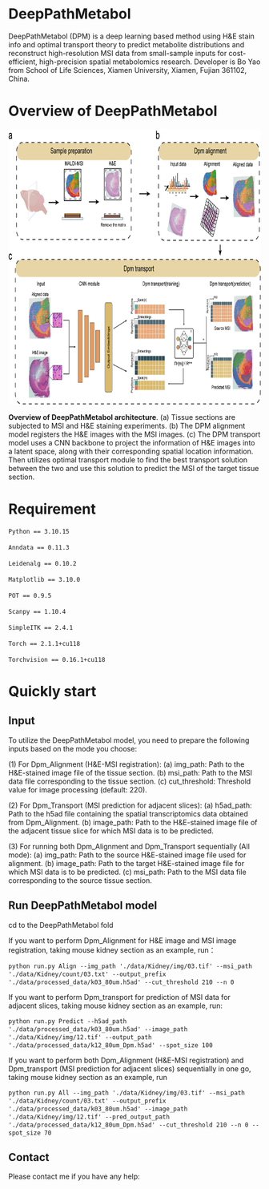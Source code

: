 # DeepPathMetabol
DeepPathMetabol (DPM) is a deep learning based method using H&E stain info and optimal transport theory to predict metabolite distributions and reconstruct high-resolution MSI data from small-sample inputs for cost-efficient, high-precision spatial metabolomics research.
Developer is Bo Yao from School of Life Sciences, Xiamen University, Xiamen, Fujian 361102, China.

# Overview of DeepPathMetabol

<div align=center>
<img src="https://github.com/Simon-BoY/DeepPathMetabol/blob/master/img/DPM.png" width="800" height="550" /><br/>
</div>

__Overview of DeepPathMetabol architecture__. (a) Tissue sections are subjected to MSI and H&E staining experiments. (b) The DPM alignment model registers the H&E images with the MSI images. (c) The DPM transport model uses a CNN backbone to project the information of H&E images into a latent space, along with their corresponding spatial location information. Then utilizes optimal transport module to find the best transport solution between the two and use this solution to predict the MSI of the target tissue section.

# Requirement

    Python == 3.10.15

    Anndata == 0.11.3
        
    Leidenalg == 0.10.2
    
    Matplotlib == 3.10.0
    
    POT == 0.9.5
    
    Scanpy == 1.10.4
    
    SimpleITK == 2.4.1
    
    Torch == 2.1.1+cu118
    
    Torchvision == 0.16.1+cu118    

# Quickly start

## Input
To utilize the DeepPathMetabol model, you need to prepare the following inputs based on the mode you choose:

(1) For Dpm_Alignment (H&E-MSI registration): (a) img_path: Path to the H&E-stained image file of the tissue section. (b) msi_path: Path to the MSI data file corresponding to the tissue section. (c) cut_threshold: Threshold value for image processing (default: 220).

(2) For Dpm_Transport (MSI prediction for adjacent slices): (a) h5ad_path: Path to the h5ad file containing the spatial transcriptomics data obtained from Dpm_Alignment. (b) image_path: Path to the H&E-stained image file of the adjacent tissue slice for which MSI data is to be predicted.

(3) For running both Dpm_Alignment and Dpm_Transport sequentially (All mode): (a) img_path: Path to the source H&E-stained image file used for alignment. (b) image_path: Path to the target H&E-stained image file for which MSI data is to be predicted. (c) msi_path: Path to the MSI data file corresponding to the source tissue section.

## Run DeepPathMetabol model
cd to the DeepPathMetabol fold

If you want to perform Dpm_Alignment for H&E image and MSI image registration, taking mouse kidney section as an example, run：

    python run.py Align --img_path './data/Kidney/img/03.tif' --msi_path './data/Kidney/count/03.txt' --output_prefix './data/processed_data/k03_80um.h5ad' --cut_threshold 210 --n 0
  
If you want to perform Dpm_transport for prediction of MSI data for adjacent slices, taking mouse kidney section as an example, run:

    python run.py Predict --h5ad_path './data/processed_data/k03_80um.h5ad' --image_path './data/Kidney/img/12.tif' --output_path './data/processed_data/k12_80um_Dpm.h5ad' --spot_size 100
  
If you want to perform both Dpm_Alignment (H&E-MSI registration) and Dpm_transport (MSI prediction for adjacent slices) sequentially in one go, taking mouse kidney section as an example, run

    python run.py All --img_path './data/Kidney/img/03.tif' --msi_path './data/Kidney/count/03.txt' --output_prefix './data/processed_data/k03_80um.h5ad' --image_path './data/Kidney/img/12.tif' --pred_output_path './data/processed_data/k12_80um_Dpm.h5ad' --cut_threshold 210 --n 0 --spot_size 70

## Contact
Please contact me if you have any help: 
